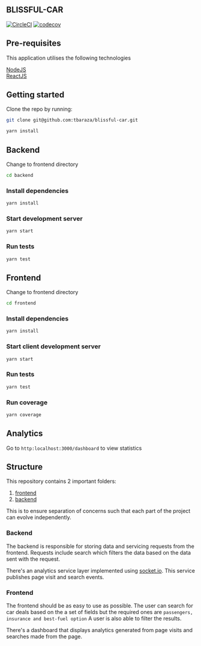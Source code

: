 ## BLISSFUL-CAR

[![CircleCI](https://circleci.com/gh/tbaraza/blissful-car.svg?style=svg)](https://circleci.com/gh/tbaraza/blissful-car)
[![codecov](https://codecov.io/gh/tbaraza/blissful-car/branch/master/graph/badge.svg)](https://codecov.io/gh/tbaraza/blissful-car)

## Pre-requisites

This application utilises the following technologies

[NodeJS](https://nodejs.org/en/)  
[ReactJS](https://reactjs.org/)

## Getting started

Clone the repo by running:

```bash
git clone git@github.com:tbaraza/blissful-car.git
```

```bash
yarn install
```

## Backend

Change to frontend directory

```bash
cd backend
```

### Install dependencies

```bash
yarn install
```

### Start development server

```bash
yarn start
```

### Run tests

```bash
yarn test
```

## Frontend

Change to frontend directory

```bash
cd frontend
```

### Install dependencies

```bash
yarn install
```

### Start client development server

```bash
yarn start
```

### Run tests

```bash
yarn test
```

### Run coverage

```bash
yarn coverage
```

## Analytics

Go to `http:localhost:3000/dashboard` to view statistics

## Structure

This repository contains 2 important folders:

1. [frontend](https://github.com/tbaraza/blissful-car/tree/master/frontend)
2. [backend ](https://github.com/tbaraza/blissful-car/tree/master/backend)

This is to ensure separation of concerns such that each part of the project can evolve independently.

### Backend

The backend is responsible for storing data and servicing requests from the frontend.
Requests include search which filters the data based on the data sent with the request.

There's an analytics service layer implemented using [socket.io](https://socket.io/).
This service publishes page visit and search events.

### Frontend

The frontend should be as easy to use as possible. The user can
search for car deals based on the a set of fields but the required ones are
`passengers, insurance and best-fuel option`
A user is also able to filter the results.

There's a dashboard that displays analytics generated from page visits and searches made from the page.
